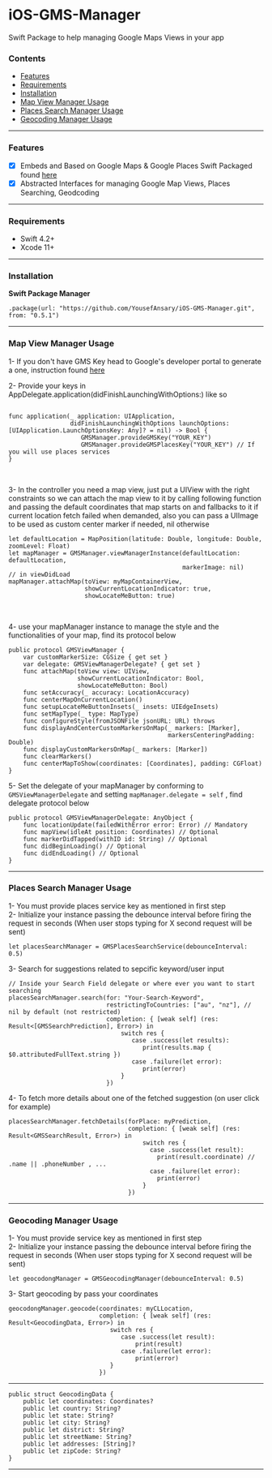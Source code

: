 # iOS-GMS-Manager
Swift Package to help managing Google Maps Views in your app

### Contents
- [Features](#features)
- [Requirements](#requirements)
- [Installation](#installation)
- [Map View Manager Usage](#map-view-manager-usage)
- [Places Search Manager Usage](#places-search-manager-usage)
- [Geocoding Manager Usage](#geocoding-manager-usage)

----

### Features

- [x] Embeds and Based on Google Maps & Google Places Swift Packaged found [here](https://github.com/YAtechnologies/GoogleMaps-SP)
- [x] Abstracted Interfaces for managing Google Map Views, Places Searching, Geodcoding

----

### Requirements
- Swift 4.2+
- Xcode 11+

----

### Installation

**Swift Package Manager**

```
.package(url: "https://github.com/YousefAnsary/iOS-GMS-Manager.git", from: "0.5.1")
```

----

### Map View Manager Usage

1- If you don't have GMS Key head to Google's developer portal to generate a one, instruction found [here](https://developers.google.com/maps/documentation/ios-sdk/get-api-key#add_key)

2- Provide your keys in AppDelegate.application(didFinishLaunchingWithOptions:) like so
```

func application(_ application: UIApplication,
                 didFinishLaunchingWithOptions launchOptions: [UIApplication.LaunchOptionsKey: Any]? = nil) -> Bool {
                    GMSManager.provideGMSKey("YOUR_KEY")
                    GMSManager.provideGMSPlacesKey("YOUR_KEY") // If you will use places services
}
```
<br/>

3- In the controller you need a map view, just put a UIView with the right constraints so we can attach the map view to it by calling following function and passing the default coordinates that map starts on and fallbacks to it if current location fetch failed when demanded, also you can pass a UIImage to be used as custom center marker if needed, nil otherwise
```
let defaultLocation = MapPosition(latitude: Double, longitude: Double, zoomLevel: Float)
let mapManager = GMSManager.viewManagerInstance(defaultLocation: defaultLocation, 
                                                markerImage: nil)
// in viewDidLoad
mapManager.attachMap(toView: myMapContainerView,
                     showCurrentLocationIndicator: true,
                     showLocateMeButton: true)
```
<br/>

4- use your mapManager instance to manage the style and the functionalities of your map, find its protocol below
```
public protocol GMSViewManager {
    var customMarkerSize: CGSize { get set }
    var delegate: GMSViewManagerDelegate? { get set }
    func attachMap(toView view: UIView,
                   showCurrentLocationIndicator: Bool,
                   showLocateMeButton: Bool)
    func setAccuracy(_ accuracy: LocationAccuracy)
    func centerMapOnCurrentLocation()
    func setupLocateMeButtonInsets(_ insets: UIEdgeInsets)
    func setMapType(_ type: MapType)
    func configureStyle(fromJSONFile jsonURL: URL) throws
    func displayAndCenterCustomMarkersOnMap(_ markers: [Marker],
                                            markersCenteringPadding: Double)
    func displayCustomMarkersOnMap(_ markers: [Marker])
    func clearMarkers()
    func centerMapToShow(coordinates: [Coordinates], padding: CGFloat)
}
```
5- Set the delegate of your mapManager by conforming to `GMSViewManagerDelegate` and setting `mapManager.delegate = self` , find delegate protocol below
```
public protocol GMSViewManagerDelegate: AnyObject {
    func locationUpdate(failedWithError error: Error) // Mandatory
    func mapView(idleAt position: Coordinates) // Optional
    func markerDidTapped(withID id: String) // Optional
    func didBeginLoading() // Optional
    func didEndLoading() // Optional
}
```

----

### Places Search Manager Usage

1- You must provide places service key as mentioned in first step <br/>
2- Initialize your instance passing the debounce interval before firing the request in seconds
(When user stops typing for X second request will be sent)
```
let placesSearchManager = GMSPlacesSearchService(debounceInterval: 0.5)
```
3- Search for suggestions related to sepcific keyword/user input
```
// Inside your Search Field delegate or where ever you want to start searching
placesSearchManager.search(for: "Your-Search-Keyword",
                           restrictingToCountries: ["au", "nz"], // nil by default (not restricted)
                           completion: { [weak self] (res: Result<[GMSSearchPrediction], Error>) in 
                               switch res {
                                  case .success(let results):
                                     print(results.map { $0.attributedFullText.string })
                                  case .failure(let error):
                                     print(error)
                               }
                           })
```
4- To fetch more details about one of the fetched suggestion (on user click for example)
```
placesSearchManager.fetchDetails(forPlace: myPrediction,
                                 completion: { [weak self] (res: Result<GMSSearchResult, Error>) in 
                                     switch res {
                                       case .success(let result):
                                         print(result.coordinate) // .name || .phoneNumber , ...
                                       case .failure(let error):
                                         print(error)
                                     }
                                 })
```
----

### Geocoding Manager Usage
1- You must provide service key as mentioned in first step <br/>
2- Initialize your instance passing the debounce interval before firing the request in seconds
(When user stops typing for X second request will be sent)
```
let geocodongManager = GMSGeocodingManager(debounceInterval: 0.5)
```
3- Start geocoding by pass your coordinates 
```
geocodongManager.geocode(coordinates: myCLLocation,
                         completion: { [weak self] (res: Result<GeocodingData, Error>) in 
                            switch res {
                               case .success(let result):
                                   print(result)
                               case .failure(let error):
                                   print(error)
                            }
                         })
```
----
```
public struct GeocodingData {
    public let coordinates: Coordinates?
    public let country: String?
    public let state: String?
    public let city: String?
    public let district: String?
    public let streetName: String?
    public let addresses: [String]?
    public let zipCode: String?
}
```
----

